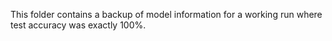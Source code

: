 This folder contains a backup of model information for a working run where test accuracy was exactly 100%.